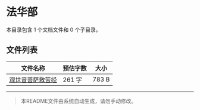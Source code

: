 # 法华部

本目录包含 1 个文档文件和 0 个子目录。

## 文件列表

| 文件名称 | 预估字数 | 大小 |
|---------|---------|------|
| [观世音菩萨救苦经](佛藏/续藏经/印度撰述/经部/法华部/观世音菩萨救苦经.md) | 261 字 | 783 B |

---

> 本README文件由系统自动生成，请勿手动修改。
